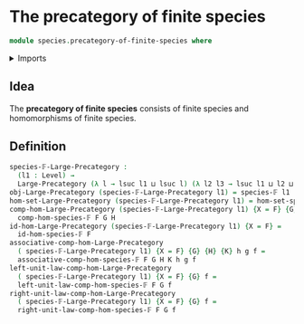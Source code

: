 # The precategory of finite species

```agda
module species.precategory-of-finite-species where
```

<details><summary>Imports</summary>

```agda
open import category-theory.large-precategories

open import foundation.universe-levels

open import species.morphisms-finite-species
open import species.species-of-finite-types
```

</details>

## Idea

The **precategory of finite species** consists of finite species and
homomorphisms of finite species.

## Definition

```agda
species-𝔽-Large-Precategory :
  (l1 : Level) →
  Large-Precategory (λ l → lsuc l1 ⊔ lsuc l) (λ l2 l3 → lsuc l1 ⊔ l2 ⊔ l3)
obj-Large-Precategory (species-𝔽-Large-Precategory l1) = species-𝔽 l1
hom-set-Large-Precategory (species-𝔽-Large-Precategory l1) = hom-set-species-𝔽
comp-hom-Large-Precategory (species-𝔽-Large-Precategory l1) {X = F} {G} {H} =
  comp-hom-species-𝔽 F G H
id-hom-Large-Precategory (species-𝔽-Large-Precategory l1) {X = F} =
  id-hom-species-𝔽 F
associative-comp-hom-Large-Precategory
  ( species-𝔽-Large-Precategory l1) {X = F} {G} {H} {K} h g f =
  associative-comp-hom-species-𝔽 F G H K h g f
left-unit-law-comp-hom-Large-Precategory
  ( species-𝔽-Large-Precategory l1) {X = F} {G} f =
  left-unit-law-comp-hom-species-𝔽 F G f
right-unit-law-comp-hom-Large-Precategory
  ( species-𝔽-Large-Precategory l1) {X = F} {G} f =
  right-unit-law-comp-hom-species-𝔽 F G f
```
